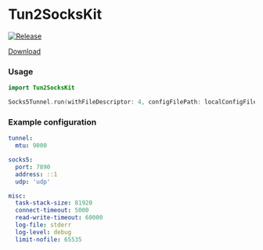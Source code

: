# Tun2SocksKit

[![Release](https://github.com/Wanwire/FloxcoreTun2SocksKit/actions/workflows/release.yml/badge.svg)](https://github.com/Wanwire/FloxcoreTun2SocksKit/actions/workflows/release.yml)

[Download](https://github.com/Wanwire/FloxcoreTun2SocksKit/releases/latest "download latest release")

### Usage
```swift
import Tun2SocksKit

Socks5Tunnel.run(withFileDescriptor: 4, configFilePath: localConfigFileURL.path(percentEncoded: false))
```

### Example configuration
```yml
tunnel:
  mtu: 9000

socks5:
  port: 7890
  address: ::1
  udp: 'udp'

misc:
  task-stack-size: 81920
  connect-timeout: 5000
  read-write-timeout: 60000
  log-file: stderr
  log-level: debug
  limit-nofile: 65535
```

